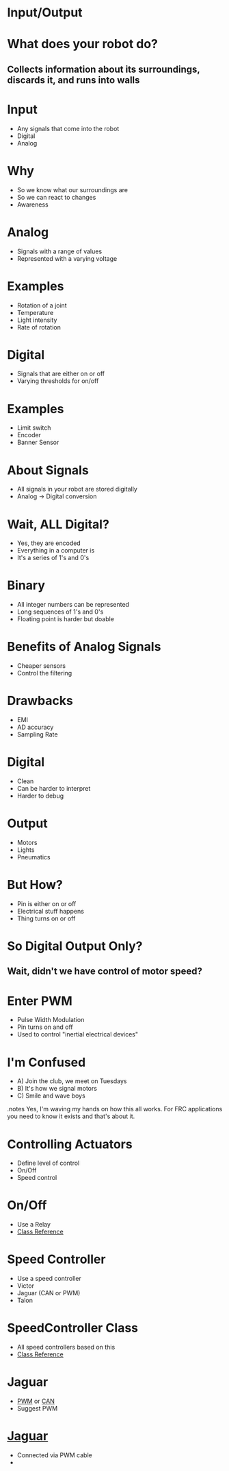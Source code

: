 <!SLIDE incremental bullets>
# Input/Output

<!SLIDE center>
# What does your robot do?
## Collects information about its surroundings, discards it, and runs into walls

<!SLIDE incremental bullets>
# Input
* Any signals that come into the robot
* Digital
* Analog

<!SLIDE incremental bullets>
# Why
* So we know what our surroundings are
* So we can react to changes
* Awareness

<!SLIDE incremental bullets>
# Analog
* Signals with a range of values
* Represented with a varying voltage

<!SLIDE incremental small bullets>
# Examples
* Rotation of a joint
* Temperature
* Light intensity
* Rate of rotation

<!SLIDE incremental bullets>
# Digital 
* Signals that are either on or off
* Varying thresholds for on/off

<!SLIDE incremental bullets>
# Examples
* Limit switch
* Encoder
* Banner Sensor

<!SLIDE incremental bullets>
# About Signals
* All signals in your robot are stored digitally
* Analog -> Digital conversion

<!SLIDE incremental bullets>
# Wait, __ALL__ Digital?
* Yes, they are encoded
* Everything in a computer is
* It's a series of 1's and 0's

<!SLIDE incremental bullets>
# Binary
* All integer numbers can be represented
* Long sequences of 1's and 0's
* Floating point is harder but doable

<!SLIDE incremental bullets>
# Benefits of Analog Signals
* Cheaper sensors
* Control the filtering

<!SLIDE incremental bullets>
# Drawbacks
* EMI
* AD accuracy
* Sampling Rate

<!SLIDE incremental bullets>
# Digital
* Clean
* Can be harder to interpret
* Harder to debug

<!SLIDE incremental bullets>
# Output
* Motors
* Lights
* Pneumatics

<!SLIDE incremental bullets>
# But How?
* Pin is either on or off
* Electrical stuff happens
* Thing turns on or off

<!SLIDE incremental bullets>
# So Digital Output Only?
## Wait, didn't we have control of motor speed? 

<!SLIDE incremental bullets>
# Enter PWM
* Pulse Width Modulation
* Pin turns on and off 
* Used to control "inertial electrical devices"

<!SLIDE incremental bullets>
# I'm Confused
* A) Join the club, we meet on Tuesdays
* B) It's how we signal motors
* C) Smile and wave boys

.notes Yes, I'm waving my hands on how this all works. For FRC applications you need to know it exists and that's about it.

<!SLIDE incremental bullets>
# Controlling Actuators
* Define level of control
* On/Off
* Speed control

<!SLIDE incremental bullets>
# On/Off
* Use a Relay
* [Class Reference](http://localhost:8080/class_relay.html)

<!SLIDE incremental bullets>
# Speed Controller
* Use a speed controller
* Victor
* Jaguar (CAN or PWM)
* Talon 

<!SLIDE incremental bullets>
# SpeedController Class
* All speed controllers based on this
* [Class Reference](http://localhost:8080/class_speed_controller.html)


<!SLIDE incremental bullets>
# Jaguar
* [PWM](http://localhost:8080/class_jaguar.html) or [CAN](http://localhost:8080/class_c_a_n_jaguar.html)
* Suggest PWM

<!SLIDE incremental bullets>
# [Jaguar](http://localhost:8080/class_jaguar.html)
* Connected via PWM cable
* 